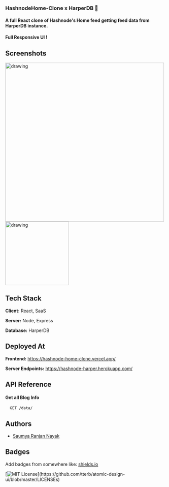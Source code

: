 ### HashnodeHome-Clone x HarperDB 🧡

#### A full React clone of Hashnode's Home feed getting feed data from HarperDB instance. 


#### Full Responsive UI !

## Screenshots
<p float="left">

<img src="https://user-images.githubusercontent.com/60464414/120117442-dfe72280-c1aa-11eb-9dba-dc8b4afc1144.PNG" alt="drawing" width="500"/>
<img src="https://user-images.githubusercontent.com/60464414/120117453-e4134000-c1aa-11eb-8cb4-f901d1c69a9d.PNG" alt="drawing" width="200"/>
 
</p>


## Tech Stack

**Client:** React, SaaS

**Server:** Node, Express

**Database:** HarperDB
  
## Deployed At

**Frontend:** https://hashnode-home-clone.vercel.app/

**Server Endpoints:** https://hashnode-harper.herokuapp.com/

  
## API Reference

#### Get all Blog Info

```http
  GET /data/
```
 
 
## Authors

- [Saumya Ranjan Nayak](https://www.twitter.com/saumya4real)

  
## Badges

Add badges from somewhere like: [shields.io](https://shields.io/)

[![MIT License](https://img.shields.io/apm/l/atomic-design-ui.svg?)](https://github.com/tterb/atomic-design-ui/blob/master/LICENSEs)

  

